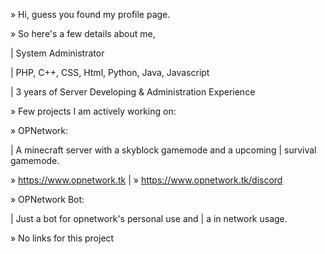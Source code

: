 » Hi, guess you found my profile page.

» So here's a few details about me,

| System Administrator

| PHP, C++, CSS, Html, Python, Java, Javascript

| 3 years of Server Developing & Administration Experience

» Few projects I am actively working on:

» OPNetwork:

| A minecraft server with a skyblock gamemode and a upcoming
| survival gamemode.

» https://www.opnetwork.tk
| » https://www.opnetwork.tk/discord


» OPNetwork Bot:

| Just a bot for opnetwork's personal use and 
| a in network usage.

» No links for this project
